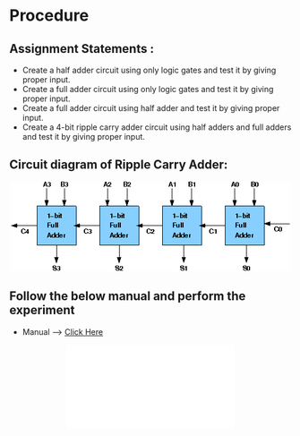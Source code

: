 # Procedure


## Assignment Statements :
- Create a half adder circuit using only logic gates and test it by giving proper input.
- Create a full adder circuit using only logic gates and test it by giving proper input.
- Create a full adder circuit using half adder and test it by giving proper input.
- Create a 4-bit ripple carry adder circuit using half adders and full adders and test it by giving proper input.

## Circuit diagram of Ripple Carry Adder:

<center>
<img src='./images/Img1.png'>
</center>

## Follow the below manual and perform the experiment

- Manual --> [Click Here](./simulation/coavlNew.pdf)

<center>
<embed src="./simulation/coavlNew.pdf" type="application/pdf">
</center>

